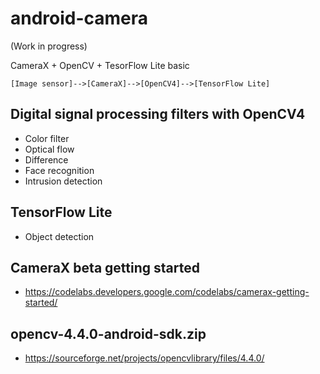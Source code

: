 # android-camera

(Work in progress)

 CameraX + OpenCV + TesorFlow Lite basic

```
[Image sensor]-->[CameraX]-->[OpenCV4]-->[TensorFlow Lite]

```

## Digital signal processing filters with OpenCV4

- Color filter
- Optical flow
- Difference
- Face recognition
- Intrusion detection

## TensorFlow Lite

- Object detection

## CameraX beta getting started

- https://codelabs.developers.google.com/codelabs/camerax-getting-started/

## opencv-4.4.0-android-sdk.zip

- https://sourceforge.net/projects/opencvlibrary/files/4.4.0/
